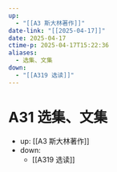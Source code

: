 ```yaml
---
up:
  - "[[A3 斯大林著作]]"
date-link: "[[2025-04-17]]"
date: 2025-04-17
ctime-p: 2025-04-17T15:22:36
aliases:
  - 选集、文集
down:
  - "[[A319 选读]]"
---
```


# A31 选集、文集

- up: [[A3 斯大林著作]]
- down:
	- [[A319 选读]]
